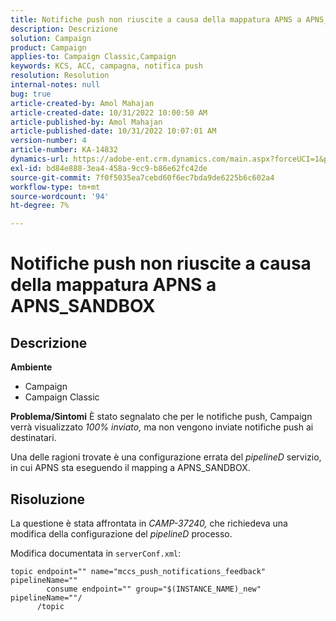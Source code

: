 ```yaml
---
title: Notifiche push non riuscite a causa della mappatura APNS a APNS_SANDBOX
description: Descrizione
solution: Campaign
product: Campaign
applies-to: Campaign Classic,Campaign
keywords: KCS, ACC, campagna, notifica push
resolution: Resolution
internal-notes: null
bug: true
article-created-by: Amol Mahajan
article-created-date: 10/31/2022 10:00:50 AM
article-published-by: Amol Mahajan
article-published-date: 10/31/2022 10:07:01 AM
version-number: 4
article-number: KA-14832
dynamics-url: https://adobe-ent.crm.dynamics.com/main.aspx?forceUCI=1&pagetype=entityrecord&etn=knowledgearticle&id=858fafe5-0259-ed11-9561-6045bd006079
exl-id: bd84e888-3ea4-458a-9cc9-b86e62fc42de
source-git-commit: 7f0f5035ea7cebd60f6ec7bda9de6225b6c602a4
workflow-type: tm+mt
source-wordcount: '94'
ht-degree: 7%

---
```


# Notifiche push non riuscite a causa della mappatura APNS a APNS_SANDBOX

## Descrizione

<b>Ambiente</b>
- Campaign
- Campaign Classic



<b>Problema/Sintomi</b>
È stato segnalato che per le notifiche push, Campaign verrà visualizzato *100% inviato,* ma non vengono inviate notifiche push ai destinatari.

Una delle ragioni trovate è una configurazione errata del *pipelineD* servizio, in cui APNS sta eseguendo il mapping a APNS_SANDBOX.


## Risoluzione


La questione è stata affrontata in *CAMP-37240,* che richiedeva una modifica della configurazione del *pipelineD* processo.

Modifica documentata in `serverConf.xml`:


```
topic endpoint="" name="mccs_push_notifications_feedback" pipelineName=""
        consume endpoint="" group="$(INSTANCE_NAME)_new" pipelineName=""/
      /topic
```
